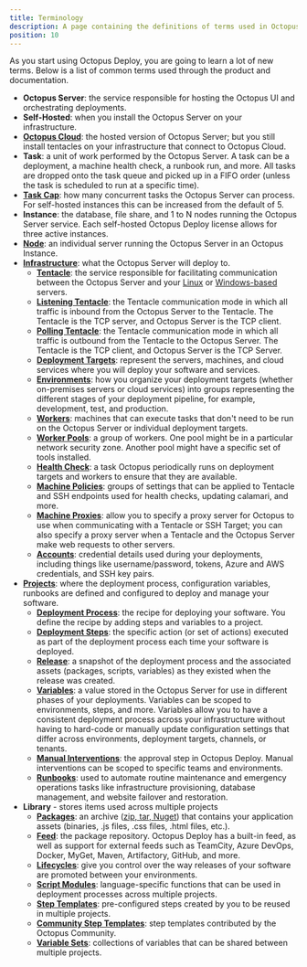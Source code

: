 ```yaml
---
title: Terminology
description: A page containing the definitions of terms used in Octopus Deploy.
position: 10
---
```


As you start using Octopus Deploy, you are going to learn a lot of new terms.  Below is a list of common terms used through the product and documentation.

- **Octopus Server**: the service responsible for hosting the Octopus UI and orchestrating deployments.
- **Self-Hosted**: when you install the Octopus Server on your infrastructure.
- [**Octopus Cloud**](/docs/octopus-cloud/index.md): the hosted version of Octopus Server; but you still install tentacles on your infrastructure that connect to Octopus Cloud.
- **Task**: a unit of work performed by the Octopus Server.  A task can be a deployment, a machine health check, a runbook run, and more.  All tasks are dropped onto the task queue and picked up in a FIFO order (unless the task is scheduled to run at a specific time).
- [**Task Cap**](/docs/support/increase-the-octopus-server-task-cap.md): how many concurrent tasks the Octopus Server can process.  For self-hosted instances this can be increased from the default of 5.
- **Instance**: the database, file share, and 1 to N nodes running the Octopus Server service.  Each self-hosted Octopus Deploy license allows for three active instances.
- [**Node**](/docs/administration/high-availability/managing-high-availability-nodes.md): an individual server running the Octopus Server in an Octopus Instance.  
- [**Infrastructure**](/docs/infrastructure/index.md): what the Octopus Server will deploy to.
    - [**Tentacle**](/docs/security/octopus-tentacle-communication/index.md): the service responsible for facilitating communication between the Octopus Server and your [Linux](/docs/infrastructure/deployment-targets/linux/index.md) or [Windows-based](/docs/infrastructure/deployment-targets/windows-targets/index.md) servers.
    - [**Listening Tentacle**](/docs/infrastructure/deployment-targets/windows-targets/tentacle-communication.md#listening-tentacles-recommended): the Tentacle communication mode in which all traffic is inbound from the Octopus Server to the Tentacle.  The Tentacle is the TCP server, and Octopus Server is the TCP client.
    - [**Polling Tentacle**](/docs/infrastructure/deployment-targets/windows-targets/tentacle-communication.md#polling-tentacles): the Tentacle communication mode in which all traffic is outbound from the Tentacle to the Octopus Server.  The Tentacle is the TCP client, and Octopus Server is the TCP Server.
    - [**Deployment Targets**](/docs/infrastructure/deployment-targets/index.md): represent the servers, machines, and cloud services where you will deploy your software and services.
    - [**Environments**](/docs/infrastructure/environments/index.md): how you organize your deployment targets (whether on-premises servers or cloud services) into groups representing the different stages of your deployment pipeline, for example, development, test, and production.
    - [**Workers**](/docs/infrastructure/workers/index.md): machines that can execute tasks that don't need to be run on the Octopus Server or individual deployment targets.
    - [**Worker Pools**](/docs/infrastructure/workers/worker-pools.md): a group of workers.  One pool might be in a particular network security zone. Another pool might have a specific set of tools installed.
    - [**Health Check**](/docs/infrastructure/deployment-targets/machine-policies.md#health-check): a task Octopus periodically runs on deployment targets and workers to ensure that they are available.
    - [**Machine Policies**](/docs/infrastructure/deployment-targets/machine-policies.md): groups of settings that can be applied to Tentacle and SSH endpoints used for health checks, updating calamari, and more.
    - [**Machine Proxies**](/docs/infrastructure/deployment-targets/proxy-support.md): allow you to specify a proxy server for Octopus to use when communicating with a Tentacle or SSH Target; you can also specify a proxy server when a Tentacle and the Octopus Server make web requests to other servers.
    - [**Accounts**](/docs/infrastructure/deployment-targets/index.md#accounts): credential details used during your deployments, including things like username/password, tokens, Azure and AWS credentials, and SSH key pairs.  
- [**Projects**](/docs/projects/index.md): where the deployment process, configuration variables, runbooks are defined and configured to deploy and manage your software.
    - [**Deployment Process**](/docs/deployment-process/index.md): the recipe for deploying your software. You define the recipe by adding steps and variables to a project. 
    - [**Deployment Steps**](/docs/deployment-process/steps/index.md): the specific action (or set of actions) executed as part of the deployment process each time your software is deployed.
    - [**Release**](/docs/releases/index.md): a snapshot of the deployment process and the associated assets (packages, scripts, variables) as they existed when the release was created. 
    - [**Variables**](/docs/projects/variables/index.md): a value stored in the Octopus Server for use in different phases of your deployments.  Variables can be scoped to environments, steps, and more.  Variables allow you to have a consistent deployment process across your infrastructure without having to hard-code or manually update configuration settings that differ across environments, deployment targets, channels, or tenants.
    - [**Manual Interventions**](/docs/deployment-process/steps/manual-intervention-and-approvals.md): the approval step in Octopus Deploy.  Manual interventions can be scoped to specific teams and environments.
    - [**Runbooks**](/docs/runbooks/index.md): used to automate routine maintenance and emergency operations tasks like infrastructure provisioning, database management, and website failover and restoration.    
- **Library** - stores items used across multiple projects
    - [**Packages**](/docs/packaging-applications/index.md): an archive ([zip, tar, Nuget](/docs/packaging-applications/index.md#supported-formats)) that contains your application assets (binaries, .js files, .css files, .html files, etc.).    
    - [**Feed**](/docs/packaging-applications/package-repositories/index.md): the package repository.  Octopus Deploy has a built-in feed, as well as support for external feeds such as TeamCity, Azure DevOps, Docker, MyGet, Maven, Artifactory, GitHub, and more.
    - [**Lifecycles**](/docs/releases/lifecycles/index.md): give you control over the way releases of your software are promoted between your environments.
    - [**Script Modules**](/docs/deployment-examples/custom-scripts/script-modules.md): language-specific functions that can be used in deployment processes across multiple projects.
    - [**Step Templates**](/docs/deployment-process/steps/custom-step-templates.md): pre-configured steps created by you to be reused in multiple projects.
    - [**Community Step Templates**](/docs/deployment-process/steps/community-step-templates.md): step templates contributed by the Octopus Community.
    - [**Variable Sets**](/docs/projects/variables/library-variable-sets.md): collections of variables that can be shared between multiple projects.